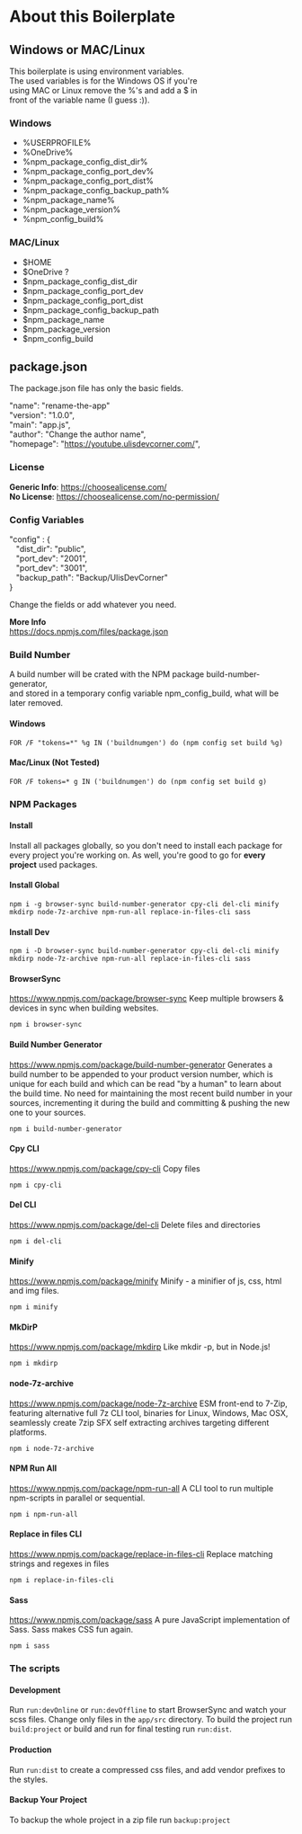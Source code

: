 # About this Boilerplate
## Windows or MAC/Linux
This boilerplate is using environment variables.  
The used variables is for the Windows OS if you're  
using MAC or Linux remove the %'s and add a $ in   
front of the variable name (I guess :)).

### Windows
* %USERPROFILE%
* %OneDrive%
* %npm_package_config_dist_dir%
* %npm_package_config_port_dev%
* %npm_package_config_port_dist%
* %npm_package_config_backup_path%
* %npm_package_name%
* %npm_package_version%
* %npm_config_build%

### MAC/Linux
* $HOME
* $OneDrive ?
* $npm_package_config_dist_dir
* $npm_package_config_port_dev
* $npm_package_config_port_dist
* $npm_package_config_backup_path
* $npm_package_name
* $npm_package_version
* $npm_config_build

## package.json
The package.json file has only the basic fields.

"name": "rename-the-app"   
"version": "1.0.0",  
"main": "app.js",  
"author": "Change the author name",  
"homepage": "https://youtube.ulisdevcorner.com/",

### License
**Generic Info**: https://choosealicense.com/  
**No License**: https://choosealicense.com/no-permission/

### Config Variables

"config" : {   
&nbsp;&nbsp; "dist_dir": "public",  
&nbsp;&nbsp; "port_dev": "2001",  
&nbsp;&nbsp; "port_dev": "3001",  
&nbsp;&nbsp; "backup_path": "Backup/UlisDevCorner"  
}

Change the fields or add whatever you need.

**More Info**  
https://docs.npmjs.com/files/package.json

### Build Number
A build number will be crated with the NPM package build-number-generator,  
and stored in a temporary config variable npm_config_build, what will be later removed.

#### Windows
`FOR /F "tokens=*" %g IN ('buildnumgen') do (npm config set build %g)`
#### Mac/Linux (Not Tested)
`FOR /F tokens=* g IN ('buildnumgen') do (npm config set build g)`

### NPM Packages
#### Install 
Install all packages globally, so you don't need to install each package for every project you're working on. As well, you're good to go for **every project** used packages.  

#### Install Global

`npm i -g browser-sync build-number-generator cpy-cli del-cli minify mkdirp node-7z-archive npm-run-all replace-in-files-cli sass`

#### Install Dev

`npm i -D browser-sync build-number-generator cpy-cli del-cli minify mkdirp node-7z-archive npm-run-all replace-in-files-cli sass`

#### BrowserSync
https://www.npmjs.com/package/browser-sync
Keep multiple browsers & devices in sync when building websites.

`npm i browser-sync`

#### Build Number Generator
https://www.npmjs.com/package/build-number-generator
Generates a build number to be appended to your product version number, which is unique for each build and which can be read "by a human" to learn about the build time. No need for maintaining the most recent build number in your sources, incrementing it during the build and committing & pushing the new one to your sources.

`npm i build-number-generator`

#### Cpy CLI
https://www.npmjs.com/package/cpy-cli
Copy files

`npm i cpy-cli`

#### Del CLI
https://www.npmjs.com/package/del-cli
Delete files and directories

`npm i del-cli`

#### Minify
https://www.npmjs.com/package/minify
Minify - a minifier of js, css, html and img files.

`npm i minify`

#### MkDirP
https://www.npmjs.com/package/mkdirp
Like mkdir -p, but in Node.js!

`npm i mkdirp`

#### node-7z-archive
https://www.npmjs.com/package/node-7z-archive
ESM front-end to 7-Zip, featuring alternative full 7z CLI tool, binaries for Linux, Windows, Mac OSX, seamlessly create 7zip SFX self extracting archives targeting different platforms.

`npm i node-7z-archive`

#### NPM Run All
https://www.npmjs.com/package/npm-run-all
A CLI tool to run multiple npm-scripts in parallel or sequential.

`npm i npm-run-all`

#### Replace in files CLI
https://www.npmjs.com/package/replace-in-files-cli
Replace matching strings and regexes in files

`npm i replace-in-files-cli`

#### Sass
https://www.npmjs.com/package/sass
A pure JavaScript implementation of Sass. Sass makes CSS fun again.

`npm i sass` 

### The scripts
#### Development
Run `run:devOnline` or `run:devOffline` to start BrowserSync and watch your scss files. Change only files in the `app/src` directory. 
To build the project run `build:project` or build and run for final testing run `run:dist`.

#### Production
Run `run:dist` to create a compressed css files, and add vendor prefixes to the styles.

#### Backup Your Project
To backup the whole project in a zip file run `backup:project`